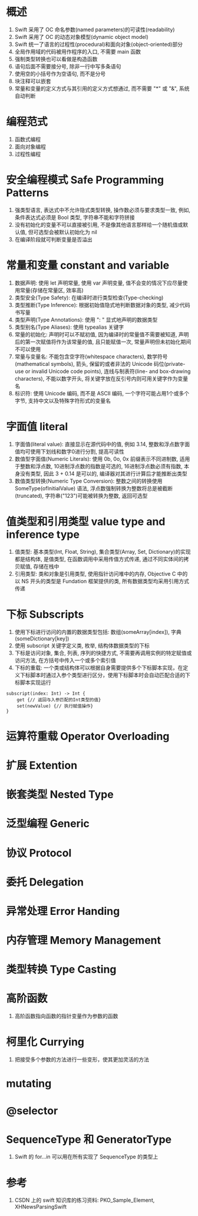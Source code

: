 # 概述

1. Swift 采用了 OC 命名参数(named parameters)的可读性(readability)
2. Swift 采用了 OC 的动态对象模型(dynamic object model)
3. Swift 统一了语言的过程性(procedural)和面向对象(object-oriented)部分
4. 全局作用域的代码被用作程序的入口, 不需要 main 函数
6. 强制类型转换也可以看做是构造函数
7. 语句后面不需要接分号, 除非一行中写多条语句
8. 使用空的小括号作为空语句, 而不是分号
9. 块注释可以嵌套
1. 常量和变量的定义方式与其引用的定义方式想通过, 而不需要 "\*" 或 "&", 系统自动判断

# 编程范式

1. 函数式编程
2. 面向对象编程
3. 过程性编程

# 安全编程模式 Safe Programming Patterns

1. 强类型语言, 表达式中不允许隐式类型转换, 操作数必须与要求类型一致, 例如, 条件表达式必须是 Bool 类型, 字符串不能和字符拼接
2. 没有初始化的变量不可以直接被引用, 不是像其他语言那样给一个随机值或默认值, 但可选型会被默认初始化为 nil
3. 在编译阶段就可判断变量是否溢出

# 常量和变量 constant and variable

1. 数据声明: 使用 let 声明常量, 使用 var 声明变量, 值不会变的情况下应尽量使用常量(存储在常量区, 效率高)
2. 类型安全(Type Safety): 在编译时进行类型检查(Type-checking)
3. 类型推断(Type Inference): 根据初始值隐式地判断数据对象的类型, 减少代码书写量
4. 类型声明(Type Annotations): 使用 ": " 显式地声明的数据类型
5. 类型别名(Type Aliases): 使用 typealias 关键字
6. 常量的初始化: 声明时可以不赋初值, 因为编译时的常量值不需要被知道, 声明后的第一次赋值将作为该常量的值, 且只能赋值一次, 常量声明但未初始化期间不可以使用
7. 常量与变量名: 不能包含空字符(whitespace characters), 数学符号(mathematical symbols), 箭头, 保留的或者非法的 Unicode 码位(private-use or invalid Unicode code points), 连线与制表符(line- and box-drawing characters), 不能以数字开头, 将关键字放在反引号内则可用关键字作为变量名
8. 标识符: 使用 Unicode 编码, 而不是 ASCII 编码, 一个字符可能占用1个或多个字节, 支持中文以及特殊字符形式的变量名

# 字面值 literal

1. 字面值(literal value): 直接显示在源代码中的值, 例如 3.14, 整数和浮点数字面值均可使用下划线和数字0进行分割, 提高可读性
2. 数值型字面值(Numeric Literals): 使用 0b, 0o, 0x 前缀表示不同进制数, 适用于整数和浮点数, 10进制浮点数的指数是可选的, 16进制浮点数必须有指数, 本身没有类型, 因此 3 + 0.14 是可以的, 编译器对其进行计算后才能推断出类型
3. 数值类型转换(Numeric Type Conversion): 整数之间的转换使用 SomeType(ofInitialValue) 语法, 浮点数强制转换为整数将总是被截断(truncated), 字符串("123")可能被转换为整数, 返回可选型

# 值类型和引用类型 value type and inference type

1. 值类型: 基本类型(Int, Float, String), 集合类型(Array, Set, Dictionary)的实现都是结构体, 是值类型, 在函数调用中采用传值方式传递, 通过不同实体间的拷贝赋值, 存储在栈中
2. 引用类型: 类和对象是引用类型, 使用指针访问堆中的内存, Objective C 中的以 NS 开头的类型是 Fundation 框架提供的类, 所有数据类型均采用引用方式传递

# 下标 Subscripts

1. 使用下标进行访问的内置的数据类型包括: 数组(someArray[index]), 字典(someDictionary[key])
2. 使用 subscript 关键字定义类, 枚举, 结构体数据类型的下标
3. 下标是访问对象, 集合, 列表, 序列的快捷方式, 不需要再调用实例的特定赋值或访问方法, 在方括号中传入一个或多个索引值
4. 下标的重载: 一个类或结构体可以根据自身需要提供多个下标脚本实现，在定义下标脚本时通过入参个类型进行区分，使用下标脚本时会自动匹配合适的下标脚本实现运行

```
subscript(index: Int) -> Int {
	get {// 返回与入参匹配的Int类型的值}
	set(newValue) {// 执行赋值操作}
}
```

# 运算符重载 Operator Overloading

# 扩展 Extention

# 嵌套类型 Nested Type

# 泛型编程 Generic

# 协议 Protocol

# 委托 Delegation

# 异常处理 Error Handing

# 内存管理 Memory Management

# 类型转换 Type Casting

# 高阶函数

1. 高阶函数指向函数的指针变量作为参数的函数

# 柯里化 Currying

1. 把接受多个参数的方法进行一些变形，使其更加灵活的方法

# mutating

# @selector

# SequenceType 和 GeneratorType

1. Swift 的 for...in 可以用在所有实现了 SequenceType 的类型上

# 参考

1. CSDN 上的 swift 知识库的练习资料: PKO_Sample_Element, XHNewsParsingSwift
